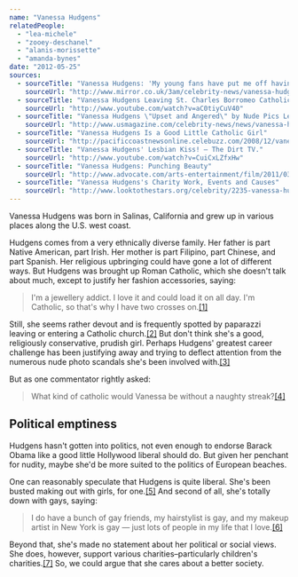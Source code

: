 ```yaml
---
name: "Vanessa Hudgens"
relatedPeople:
  - "lea-michele"
  - "zooey-deschanel"
  - "alanis-morissette"
  - "amanda-bynes"
date: "2012-05-25"
sources:
  - sourceTitle: "Vanessa Hudgens: 'My young fans have put me off having kids!'"
    sourceUrl: "http://www.mirror.co.uk/3am/celebrity-news/vanessa-hudgens-my-young-fans-409286"
  - sourceTitle: "Vanessa Hudgens Leaving St. Charles Borromeo Catholic Church in North Hollywood."
    sourceUrl: "http://www.youtube.com/watch?v=aC0tiyCuV40"
  - sourceTitle: "Vanessa Hudgens \"Upset and Angered\" by Nude Pics Leak"
    sourceUrl: "http://www.usmagazine.com/celebrity-news/news/vanessa-hudgens-upset-and-angered-by-nude-pics-leak-2011163"
  - sourceTitle: "Vanessa Hudgens Is a Good Little Catholic Girl"
    sourceUrl: "http://pacificcoastnewsonline.celebuzz.com/2008/12/vanessa-hudgens-is-a-good-litt.html"
  - sourceTitle: "Vanessa Hudgens' Lesbian Kiss! – The Dirt TV."
    sourceUrl: "http://www.youtube.com/watch?v=CuiCxLZfxHw"
  - sourceTitle: "Vanessa Hudgens: Punching Beauty"
    sourceUrl: "http://www.advocate.com/arts-entertainment/film/2011/03/04/vanessa-hudgens-punching-beauty"
  - sourceTitle: "Vanessa Hudgens's Charity Work, Events and Causes"
    sourceUrl: "http://www.looktothestars.org/celebrity/2235-vanessa-hudgens"
---
```


Vanessa Hudgens was born in Salinas, California and grew up in various places along the U.S. west coast.

Hudgens comes from a very ethnically diverse family. Her father is part Native American, part Irish. Her mother is part Filipino, part Chinese, and part Spanish. Her religious upbringing could have gone a lot of different ways. But Hudgens was brought up Roman Catholic, which she doesn't talk about much, except to justify her fashion accessories, saying:

>I'm a jewellery addict. I love it and could load it on all day. I'm Catholic, so that's why I have two crosses on.<a class="source-citation" href="#http://www.mirror.co.uk/3am/celebrity-news/vanessa-hudgens-my-young-fans-409286" title="Vanessa Hudgens: &apos;My young fans have put me off having kids!&apos;">[1]</a>

Still, she seems rather devout and is frequently spotted by paparazzi leaving or entering a Catholic church.<a class="source-citation" href="#http://www.youtube.com/watch?v=aC0tiyCuV40" title="Vanessa Hudgens Leaving St. Charles Borromeo Catholic Church in North Hollywood.">[2]</a> But don't think she's a good, religiously conservative, prudish girl. Perhaps Hudgens' greatest career challenge has been justifying away and trying to deflect attention from the numerous nude photo scandals she's been involved with.<a class="source-citation" href="#http://www.usmagazine.com/celebrity-news/news/vanessa-hudgens-upset-and-angered-by-nude-pics-leak-2011163" title="Vanessa Hudgens &quot;Upset and Angered&quot; by Nude Pics Leak">[3]</a>

But as one commentator rightly asked:

>What kind of catholic would Vanessa be without a naughty streak?<a class="source-citation" href="#http://pacificcoastnewsonline.celebuzz.com/2008/12/vanessa-hudgens-is-a-good-litt.html" title="Vanessa Hudgens Is a Good Little Catholic Girl">[4]</a>

## Political emptiness

Hudgens hasn't gotten into politics, not even enough to endorse Barack Obama like a good little Hollywood liberal should do. But given her penchant for nudity, maybe she'd be more suited to the politics of European beaches.

One can reasonably speculate that Hudgens is quite liberal. She's been busted making out with girls, for one.<a class="source-citation" href="#http://www.youtube.com/watch?v=CuiCxLZfxHw" title="Vanessa Hudgens&apos; Lesbian Kiss! – The Dirt TV.">[5]</a> And second of all, she's totally down with gays, saying:

>I do have a bunch of gay friends, my hairstylist is gay, and my makeup artist in New York is gay — just lots of people in my life that I love.<a class="source-citation" href="#http://www.advocate.com/arts-entertainment/film/2011/03/04/vanessa-hudgens-punching-beauty" title="Vanessa Hudgens: Punching Beauty">[6]</a>

Beyond that, she's made no statement about her political or social views. She does, however, support various charities–particularly children's charities.<a class="source-citation" href="#http://www.looktothestars.org/celebrity/2235-vanessa-hudgens" title="Vanessa Hudgens&apos;s Charity Work, Events and Causes">[7]</a> So, we could argue that she cares about a better society.
